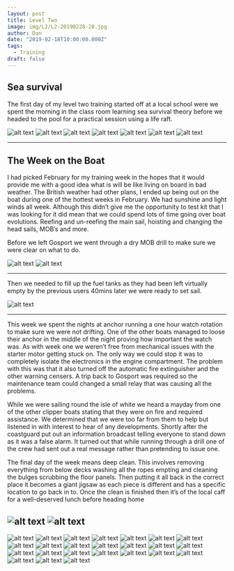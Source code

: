 ```yaml
---
layout: post
title: Level Two 
image: img/L2/L2-20190228-28.jpg
author: Dan
date: "2019-02-18T10:00:00.000Z"
tags:
  - Training
draft: false
---
```


## Sea survival

The first day of my level two training started off at a local school were we spent the morning in the class room learning sea survival theory before we headed to the pool for a practical session using a life raft. 

![alt text](img/L2/L2-20190228-4.jpg)
![alt text](img/L2/L2-20190228-5.jpg)
![alt text](img/L2/L2-20190228-1.jpg)
![alt text](img/L2/L2-20190228-2.jpg)
![alt text](img/L2/L2-20190228-7.jpg)
![alt text](img/L2/L2-20190228-3.jpg)
![alt text](img/L2/L2-20190228-6.jpg)

---
## The Week on the Boat 

I had picked February for my training week in the hopes that it would provide me with a good idea what is will be like living on board in bad weather. The British weather had other plans, I ended up being out on the boat during one of the hottest weeks in February. We had sunshine and light winds all week. Although this didn’t give me the opportunity to test kit that I was looking for it did mean that we could spend lots of time going over boat evolutions. Reefing and un-reefing the main sail, hoisting and changing the head sails, MOB’s and more. 

Before we left Gosport we went through a dry MOB drill to make sure we were clear on what to do. 

![alt text](img/L2/L2-20190228-9.jpg)
![alt text](img/L2/L2-20190228-10.jpg)

---
Then we needed to fill up the fuel tanks as they had been left virtually empty by the previous users 40mins later we were ready to set sail.

![alt text](img/L2/L2-20190228-11.jpg)

---

This week we spent the nights at anchor running a one hour watch rotation to make sure we were not drifting. One of the other boats managed to loose their anchor in the middle of the night proving how important the watch was. 
As with week one we weren’t free from mechanical issues with the starter motor getting stuck on. The only way we could stop it was to completely isolate the electronics in the engine compartment. The problem with this was that it also turned off the automatic fire extinguisher and the other warning censers. A trip back to Gosport was required so the maintenance team could changed a small relay that was causing all the problems.  

While we were sailing round the isle of white we heard a mayday from one of the other clipper boats stating that they were on fire and required assistance. We determined that we were too far from them to help but listened in with interest to hear of any developments. Shortly after the coastguard put out an information broadcast telling everyone to stand down as it was a false alarm. It turned out that while running through a drill one of the crew had sent out a real message rather than pretending to issue one. 

The final day of the week means deep clean. This involves removing everything from below decks washing all the ropes empting and cleaning the bulges scrubbing the floor panels. Then putting it all back in the correct place it becomes a giant jigsaw as each piece is different and has a specific location to go back in to.  Once the clean is finished then it’s of the local caff for a well-deserved lunch before heading home 

![alt text](img/L2/L2-20190228-27.jpg)
![alt text](img/L2/L2-20190228-20.jpg)
---

![alt text](img/L2/L2-20190228-8.jpg "checking the day tank")
![alt text](img/L2/L2-20190228-12.jpg)
![alt text](img/L2/L2-20190228-13.jpg)
![alt text](img/L2/L2-20190228-14.jpg)
![alt text](img/L2/L2-20190228-15.jpg "hauling up the anchor")
![alt text](img/L2/L2-20190228-16.jpg)
![alt text](img/L2/L2-20190228-28.jpg)
![alt text](img/L2/L2-20190228-17.jpg)
![alt text](img/L2/L2-20190228-18.jpg)
![alt text](img/L2/L2-20190228-19.jpg)
![alt text](img/L2/L2-20190228-21.jpg)
![alt text](img/L2/L2-20190228-22.jpg)
![alt text](img/L2/L2-20190228-23.jpg)
![alt text](img/L2/L2-20190228-24.jpg "replacing a damaged hand on one of the foresails")
![alt text](img/L2/L2-20190228-25.jpg)
![alt text](img/L2/L2-20190228-26.jpg)
![alt text](img/L2/L2-20190228-29.jpg)
![alt text](img/L2/L2-20190228-30.jpg)
![alt text](img/L2/L2-20190228-31.jpg)
![alt text](img/L2/L2-20190228-32.jpg)
![alt text](img/L2/L2-20190228-33.jpg "bob trying to escape over the side")
![alt text](img/L2/L2-20190228-34.jpg)
![alt text](img/L2/L2-20190228-35.jpg)
![alt text](img/L2/L2-20190228-36.jpg) 

